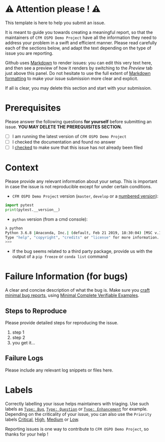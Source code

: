 # :warning: Attention please ! :warning:

This template is here to help you submit an issue.

It is meant to guide you towards creating a meaningful report, so that the maintainers of `CFM OSPO Demo Project` have all the information they need to address your problem in a swift and efficient manner.
Please read carefully each of the sections below, and adapt the text depending on the type of issue you are reporting.

Github uses [Markdown](https://help.github.com/en/github/writing-on-github) to render issues: you can edit this very text here, and then see a preview of how it renders by switching to the *Preview* tab just above this panel.
Do not hesitate to use the full extent of [Markdown formatting][markdown_formatting] to make your issue submission more clear and explicit.

[markdown_formatting]: https://github.com/adam-p/markdown-here/wiki/Markdown-Cheatsheet

If all is clear, you may delete this section and start with your submission.

# Prerequisites

Please answer the following questions **for yourself** before submitting an issue. **YOU MAY DELETE THE PREREQUISITES SECTION.**

- [ ] I am running the latest version of `CFM OSPO Demo Project`
- [ ] I checked the documentation and found no answer
- [ ] I [checked](https://github.com/CFMTech/CFM-OSPO-Demo-Project/issues?utf8=%E2%9C%93&q=is%3Aissue) to make sure that this issue has not already been filed

# Context

Please provide any relevant information about your setup. This is important in case the issue is not reproducible except for under certain conditions.

* `CFM OSPO Demo Project` version (`master`, `develop` or a [numbered version](https://github.com/CFMTech/CFM-OSPO-Demo-Project/releases)):
```python
import pytest
print(pytest.__version__)
```
* `python` version (from a cmd console):
```bash
λ python
Python 3.6.8 |Anaconda, Inc.| (default, Feb 21 2019, 18:30:04) [MSC v.1916 64 bit (AMD64)] on win32
Type "help", "copyright", "credits" or "license" for more information.
>>>
```
* If the bug seems related to a third party package, provide us with the output of a `pip freeze`
 or `conda list` command


# Failure Information (for bugs)

A clear and concise description of what the bug is.
Make sure you [craft minimal bug reports][bug_reports], using [Minimal Complete Verifiable
 Examples][mcve].

[bug_reports]: http://matthewrocklin.com/blog/work/2018/02/28/minimal-bug-reports
[mcve]: https://stackoverflow.com/help/mcve

## Steps to Reproduce

Please provide detailed steps for reproducing the issue.

1. step 1
2. step 2
3. you get it...


## Failure Logs

Please include any relevant log snippets or files here.

# Labels

Correctly labelling your issue helps maintainers with triaging. Use such labels as [`Type: Bug`](https://github.com/CFMTech/CFM-OSPO-Demo-Project/labels/Type%3A%20Bug), [`Type: Question`](https://github.com/CFMTech/CFM-OSPO-Demo-Project/labels/Type%3A%20Question) or [`Type: Enhancement`](https://github.com/CFMTech/CFM-OSPO-Demo-Project/labels/Type%3A%20Enhancement) for example.
Depending on the criticality of your issue, you can also use the `Priority` labels [Critical](https://github.com/CFMTech/CFM-OSPO-Demo-Project/labels/Priority%3A%20Critical), [High](https://github.com/CFMTech/CFM-OSPO-Demo-Project/labels/Priority%3A%20High), [Medium](https://github.com/CFMTech/CFM-OSPO-Demo-Project/labels/Priority%3A%20Medium) or [Low](https://github.com/CFMTech/CFM-OSPO-Demo-Project/labels/Priority%3A%20Low).

Reporting issues is one way to contribute to `CFM OSPO Demo Project`, so thanks for your help !
